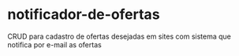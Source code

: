 # notificador-de-ofertas
CRUD para cadastro de ofertas desejadas em sites com sistema que notifica por e-mail as ofertas
